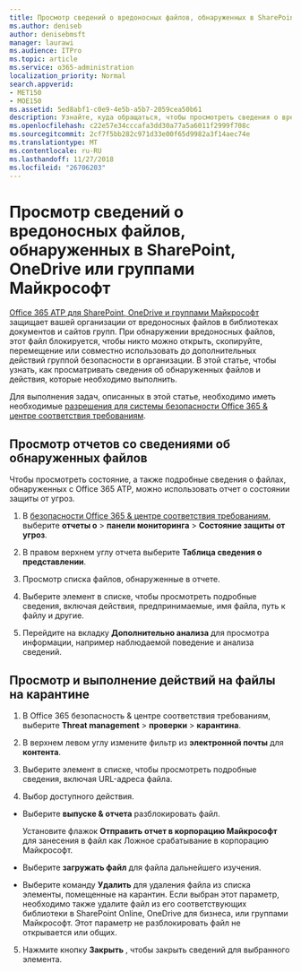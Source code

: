 ```yaml
---
title: Просмотр сведений о вредоносных файлов, обнаруженных в SharePoint, OneDrive или группами Майкрософт
ms.author: deniseb
author: denisebmsft
manager: laurawi
ms.audience: ITPro
ms.topic: article
ms.service: o365-administration
localization_priority: Normal
search.appverid:
- MET150
- MOE150
ms.assetid: 5ed8abf1-c0e9-4e5b-a5b7-2059cea50b61
description: Узнайте, куда обращаться, чтобы просмотреть сведения о вредоносных файлов, обнаруженных в SharePoint, OneDrive и группам, а также выполнять операции эти файлы.
ms.openlocfilehash: c22e57e34cccafa3dd30a77a5a6011f2999f708c
ms.sourcegitcommit: 2cf7f5bb282c971d33e00f65d9982a3f14aec74e
ms.translationtype: MT
ms.contentlocale: ru-RU
ms.lasthandoff: 11/27/2018
ms.locfileid: "26706203"
---
```

# <a name="view-information-about-malicious-files-detected-in-sharepoint-onedrive-or-microsoft-teams"></a>Просмотр сведений о вредоносных файлов, обнаруженных в SharePoint, OneDrive или группами Майкрософт

[Office 365 ATP для SharePoint, OneDrive и группами Майкрософт](atp-for-spo-odb-and-teams.md) защищает вашей организации от вредоносных файлов в библиотеках документов и сайтов групп. При обнаружении вредоносных файлов, этот файл блокируется, чтобы никто можно открыть, скопируйте, перемещение или совместно использовать до дополнительных действий группой безопасности в организации. В этой статье, чтобы узнать, как просматривать сведения об обнаруженных файлов и действия, которые необходимо выполнить. 

Для выполнения задач, описанных в этой статье, необходимо иметь необходимые [разрешения для системы безопасности Office 365 &amp; центре соответствия требованиям](permissions-in-the-security-and-compliance-center.md). 
  
## <a name="view-reports-with-information-about-detected-files"></a>Просмотр отчетов со сведениями об обнаруженных файлов

Чтобы просмотреть состояние, а также подробные сведения о файлах, обнаруженных с Office 365 ATP, можно использовать отчет о состоянии защиты от угроз.
  
1. В [безопасности Office 365 &amp; центре соответствия требованиям](https://security.microsoft.com), выберите **отчеты о** \> **панели мониторинга** \> **Состояние защиты от угроз**.
    
2. В правом верхнем углу отчета выберите **Таблица сведения о представлении**.
    
3. Просмотр списка файлов, обнаруженные в отчете.
    
4. Выберите элемент в списке, чтобы просмотреть подробные сведения, включая действия, предпринимаемые, имя файла, путь к файлу и другие.
    
5. Перейдите на вкладку **Дополнительно анализа** для просмотра информации, например наблюдаемой поведение и анализа сведений. 
  
## <a name="view-and-take-action-on-files-in-quarantine"></a>Просмотр и выполнение действий на файлы на карантине

1. В Office 365 безопасность &amp; центре соответствия требованиям, выберите **Threat management** \> **проверки** \> **карантина**.
    
2. В верхнем левом углу измените фильтр из **электронной почты** для **контента**.
    
3. Выберите элемент в списке, чтобы просмотреть подробные сведения, включая URL-адреса файла.
    
4. Выбор доступного действия.
    
  - Выберите **выпуске &amp; отчета** разблокировать файл. 
    
    Установите флажок **Отправить отчет в корпорацию Майкрософт** для занесения в файл как Ложное срабатывание в корпорацию Майкрософт. 
    
  - Выберите **загружать файл** для файла дальнейшего изучения. 
    
  - Выберите команду **Удалить** для удаления файла из списка элементы, помещенные на карантин. Если выбран этот параметр, необходимо также удалите файл из его соответствующих библиотеки в SharePoint Online, OneDrive для бизнеса, или группами Майкрософт. Этот параметр не разблокировать файл не открывается или общих. 
    
5. Нажмите кнопку **Закрыть** , чтобы закрыть сведений для выбранного элемента. 
  
  

